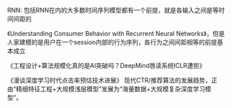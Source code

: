 RNN: 包括RNN在内的大多数时间序列模型都有一个前提，就是各输入之间是等时间间距的

《Understanding Consumer Behavior with Recurrent Neural Networks》，但是人家建模的是用户在一个session内部的行为序列，各行为之间间距相等的前提基本成立

《工程设计+算法规模化真的是AI突破吗？DeepMind唇读系统ICLR遭拒》

《漫谈深度学习时代点击率预估技术进展》
现代CTR/推荐算法的发展趋势，正由“精细特征工程+大规模浅层模型”发展为“海量数据+大规模复杂深度学习模型”。



